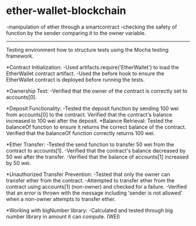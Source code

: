 # ether-wallet-blockchain

-manipulation of ether through a smartcontract
-checking the safety of function by the sender comparing it to the owner variable. 

__________________________________________

Testing environment
how to structure tests using the Mocha testing framework.

*Contract Initialization:
-Used artifacts.require('EtherWallet') to load the EtherWallet contract artifact.
-Used the before hook to ensure the EtherWallet contract is deployed before running the tests.

*Ownership Test:
-Verified that the owner of the contract is correctly set to accounts[0].

*Deposit Functionality:
-Tested the deposit function by sending 100 wei from accounts[0] to the contract.
Verified that the contract's balance increased to 100 wei after the deposit.
*Balance Retrieval:
Tested the balanceOf function to ensure it returns the correct balance of the contract.
Verified that the balanceOf function correctly returns 100 wei.

*Ether Transfer:
-Tested the send function to transfer 50 wei from the contract to accounts[1].
-Verified that the contract's balance decreased by 50 wei after the transfer.
-Verified that the balance of accounts[1] increased by 50 wei.

*Unauthorized Transfer Prevention:
-Tested that only the owner can transfer ether from the contract.
-Attempted to transfer ether from the contract using accounts[1] (non-owner) and checked for a failure.
-Verified that an error is thrown with the message including 'sender is not allowed' when a non-owner attempts to transfer ether.

*Working with bigNumber library:
-Calculated and tested through big number library in amount
it can compute. (WEI)
